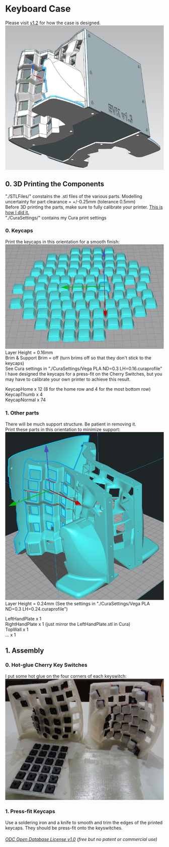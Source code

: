 # Keyboard Case
Please visit [v1.2](https://github.com/YangPiCui/ErgonomicVerticalKeyboard/tree/master/EVK_v1.2/Case#siemens-nx-modelling) for how the case is designed.  
![](Case1.JPG)

## 0. 3D Printing the Components
"./STLFiles/" constains the .stl files of the various parts. Modelling uncertainty for part clearance = +/-0.25mm (tolerance 0.5mm)  
Before 3D printing the parts, make sure to fully calibrate your printer. [This is how I did it.](https://github.com/YangPiCui/3DPrinterCalibrationAndTuning/tree/master/DoogellVegaWithPLA)  
"./CuraSettings/" contains my Cura print settings  
  
### 0. Keycaps
Print the keycaps in this orientation for a smooth finish:  
![](KeycapOrientation.JPG)  
Layer Height = 0.16mm  
Brim & Support Brim = off (turn brims off so that they don't stick to the keycaps)  
See Cura settings in "./CuraSettings/Vega PLA ND=0.3 LH=0.16.curaprofile"   
I have designed the keycaps for a press-fit on the Cherry Switches, but you may have to calibrate your own printer to achieve this result.  

KeycapHome x 12 (8 for the home row and 4 for the most bottom row)  
KeycapThumb x 4  
KeycapNormal x 74  
  

### 1. Other parts
There will be much support structure. Be patient in removing it.  
Print these parts in this orientation to minimize support:
![](HandPlateOrientation.JPG)  
Layer Height = 0.24mm (See the settings in "./CuraSettings/Vega PLA ND=0.3 LH=0.24.curaprofile")  
  
LeftHandPlate x 1  
RightHandPlate x 1 (just mirror the LeftHandPlate.stl in Cura)  
TopWall x 1  
... x 1  


## 1. Assembly
### 0. Hot-glue Cherry Key Switches
I put some hot glue on the four corners of each keyswitch:  
![](Hot-glueSwitches.JPG)  
### 1. Press-fit Keycaps
Use a soldering iron and a knife to smooth and trim the edges of the printed keycaps. They should be press-fit onto the keyswitches.


###### [ODC Open Database License v1.0](https://choosealicense.com/appendix/)  (free but no patent or commercial use)